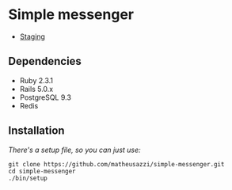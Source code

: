 # Simple messenger

- [Staging](http://app.herokuapp.com/)

## Dependencies

 * Ruby 2.3.1
 * Rails 5.0.x
 * PostgreSQL 9.3
 * Redis

## Installation

*There's a setup file, so you can just use:*

```
git clone https://github.com/matheusazzi/simple-messenger.git
cd simple-messenger
./bin/setup
```
